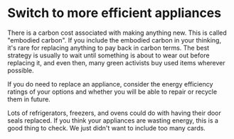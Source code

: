 # Switch to more efficient appliances 

There is a carbon cost associated with making anything new.  This is called "embodied carbon".   If you include the embodied carbon in your thinking, it's rare for replacing anything to pay back in carbon terms.  The best strategy is usually to wait until something is about to wear out before replacing it, and even then, many green activists buy used items wherever possible.  

If you do need to replace an appliance, consider the energy efficiency ratings of your options and whether you will be able to repair or recycle them in future.

Lots of refrigerators, freezers, and ovens could do with having their door seals replaced.   If you think your appliances are wasting energy, this is a good thing to check.  We just didn't want to include too many cards.

